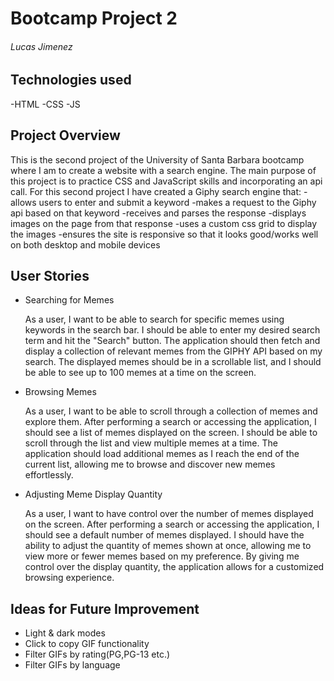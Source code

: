 # Bootcamp Project 2

###### Lucas Jimenez

## Technologies used
-HTML
-CSS
-JS

## Project Overview
This is the second project of the University of Santa Barbara bootcamp where I am to create a website with a search engine. The main purpose of this project is to practice CSS and JavaScript skills and incorporating an api call. For this second project I have created a Giphy search engine that:
-allows users to enter and submit a keyword
-makes a request to the Giphy api based on that keyword
-receives and parses the response
-displays images on the page from that response
-uses a custom css grid to display the images
-ensures the site is responsive so that it looks good/works well on both desktop and mobile devices

## User Stories
- Searching for Memes

  As a user, I want to be able to search for specific memes using keywords in the search bar. I should be able to enter my desired search term and hit the "Search" button. The application should then fetch and display a collection of relevant memes from the GIPHY API based on my search. The displayed memes should be in a scrollable list, and I should be able to see up to 100 memes at a time on the screen.

- Browsing Memes

  
  As a user, I want to be able to scroll through a collection of memes and explore them. After performing a search or accessing the application, I should see a list of memes displayed on the screen. I should be able to scroll through the list and view multiple memes at a time. The application should load additional memes as I reach the end of the current list, allowing me to browse and discover new memes effortlessly.

- Adjusting Meme Display Quantity
  
  As a user, I want to have control over the number of memes displayed on the screen. After performing a search or accessing the application, I should see a default number of memes displayed. I should have the ability to adjust the quantity of memes shown at once, allowing me to view more or fewer memes based on my preference. By giving me control over the display quantity, the application allows for a customized browsing experience.

## Ideas for Future Improvement
- Light & dark modes
- Click to copy GIF functionality
- Filter GIFs by rating(PG,PG-13 etc.)
- Filter GIFs by language
